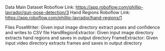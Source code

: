Data
Main Dataset Roboflow Link: https://app.roboflow.com/phillip-lavrador/gun-pose-detection/3
Hand Regions Roboflow Link: https://app.roboflow.com/phillip-lavrador/hand-regions/1

Files
PoseWriter: Given input image directory extract poses and confidence and writes to CSV file
HandRegionExtractor: Given input image directory extracts hand regions and saves in output directory
FrameExtractor: Given input video directory extracts frames and saves in output directory
